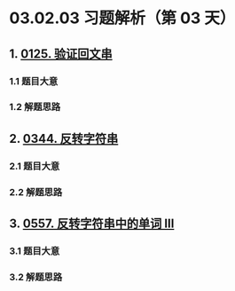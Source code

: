 # 03.02.03 习题解析（第 03 天）

## 1. [0125. 验证回文串](https://leetcode.cn/problems/valid-palindrome/)

### 1.1 题目大意

### 1.2 解题思路

## 2. [0344. 反转字符串](https://leetcode.cn/problems/reverse-string/)

### 2.1 题目大意

### 2.2 解题思路

## 3. [0557. 反转字符串中的单词 III](https://leetcode.cn/problems/reverse-words-in-a-string-iii/)

### 3.1 题目大意

### 3.2 解题思路    
